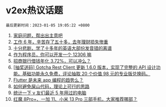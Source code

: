 # v2ex热议话题

`最后更新时间：2023-01-05 19:05:22 +0800`

1. [家庭问题，帮出出主意吧](https://www.v2ex.com/t/906669)
1. [工作 6 年，辛苦存了五十多，去年理财损失惨重](https://www.v2ex.com/t/906733)
1. [十分悲剧，学了十多年的英语大部份发音错的离谱](https://www.v2ex.com/t/906722)
1. [作为程序员，你可以开发一个 12306 嘛](https://www.v2ex.com/t/906691)
1. [招商银行借钱年化 3.72%，可以冲么？](https://www.v2ex.com/t/906665)
1. [[抽奖送码] Gotcha Rest Client 更新 1.6.0 版本，实现了完整的 API 设计功能。基础功能永久免费，评论抽取 20 个价值 98 元的专业版兑换码。](https://www.v2ex.com/t/906718)
1. [Flutter 是未来 app 编程的趋势么？](https://www.v2ex.com/t/906622)
1. [如何避免屎山代码，理论上可行的思路](https://www.v2ex.com/t/906667)
1. [统计一下 v 友们最近 5 年用过的电脑](https://www.v2ex.com/t/906626)
1. [红魔 8Pro+、一加 11、小米 13 Pro 三部手机，大家推荐哪部？](https://www.v2ex.com/t/906629)

